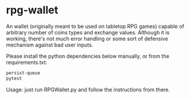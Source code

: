 # rpg-wallet

An wallet (originally meant to be used on tabletop RPG games) capable of arbitrary number of coins types and exchange values. Although it is working, there's not much error handling or some sort of defensive mechanism against bad user inputs.

Please install the python dependencies below manually, or from the requirements.txt:

```bash
persist-queue
pytest
```

Usage: just run RPGWallet.py and follow the instructions from there.

